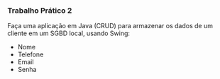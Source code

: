### Trabalho Prático 2
Faça uma aplicação em Java (CRUD) para armazenar os dados de um cliente em um SGBD local, usando Swing:

* Nome
* Telefone
* Email 
* Senha

